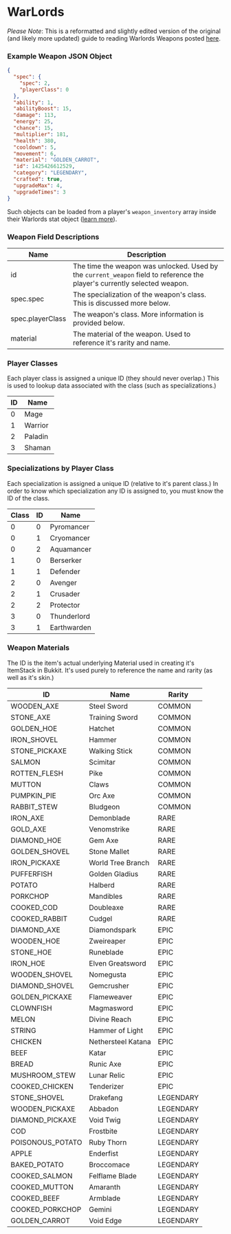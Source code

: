 # WarLords

_Please Note_: This is a reformatted and slightly edited version of the original (and likely more updated) guide to reading Warlords Weapons posted [here](http://hypixel.net/threads/guide-how-to-read-weapons-from-the-hypixel-api.274908/).

### Example Weapon JSON Object
```json
{
  "spec": {
    "spec": 2,
    "playerClass": 0
  },
  "ability": 1,
  "abilityBoost": 15,
  "damage": 113,
  "energy": 25,
  "chance": 15,
  "multiplier": 181,
  "health": 380,
  "cooldown": 5,
  "movement": 6,
  "material": "GOLDEN_CARROT",
  "id": 1425426612529,
  "category": "LEGENDARY",
  "crafted": true,
  "upgradeMax": 4,
  "upgradeTimes": 3
}
```
Such objects can be loaded from a player's ```weapon_inventory``` array inside their Warlords stat object ([learn more](Documentation/GameType.md)).

### Weapon Field Descriptions
| Name | Description |
| ------ | ------------- |
| id   | The time the weapon was unlocked. Used by the ```current_weapon``` field to reference the player's currently selected weapon. |
| spec.spec | The specialization of the weapon's class. This is discussed more below. |
| spec.playerClass | The weapon's class. More information is provided below. |
| material | The material of the weapon. Used to reference it's rarity and name. |

### Player Classes
Each player class is assigned a unique ID (they should never overlap.) This is used to lookup data associated with the class (such as specializations.)

| ID | Name |
| ----- | -------- |
| 0 | Mage |
| 1 | Warrior |
| 2 | Paladin |
| 3 | Shaman |

### Specializations by Player Class
Each specialization is assigned a unique ID (relative to it's parent class.) In order to know which specialization any ID is assigned to, you must know the ID of the class.

| Class | ID | Name |
| ----- | ---- | ---- |
| 0     | 0  | Pyromancer  |
| 0     | 1  | Cryomancer  |
| 0     | 2  | Aquamancer  |
| 1     | 0  | Berserker   |
| 1     | 1  | Defender    |
| 2     | 0  | Avenger     |
| 2     | 1  | Crusader    |
| 2     | 2  | Protector   |
| 3     | 0  | Thunderlord |
| 3     | 1  | Earthwarden |

### Weapon Materials
The ID is the item's actual underlying Material used in creating it's ItemStack in Bukkit. It's used purely to reference the name and rarity (as well as it's skin.)

| ID | Name | Rarity |
| --- | ---- | --------- |
| WOODEN_AXE | Steel Sword | COMMON |
| STONE_AXE | Training Sword | COMMON |
| GOLDEN_HOE | Hatchet | COMMON |
| IRON_SHOVEL | Hammer | COMMON |
| STONE_PICKAXE | Walking Stick | COMMON |
| SALMON | Scimitar | COMMON |
| ROTTEN_FLESH | Pike | COMMON |
| MUTTON | Claws | COMMON |
| PUMPKIN_PIE | Orc Axe | COMMON |
| RABBIT_STEW | Bludgeon | COMMON |
| IRON_AXE | Demonblade | RARE |
| GOLD_AXE | Venomstrike | RARE |
| DIAMOND_HOE | Gem Axe | RARE |
| GOLDEN_SHOVEL | Stone Mallet | RARE |
| IRON_PICKAXE | World Tree Branch | RARE |
| PUFFERFISH | Golden Gladius | RARE |
| POTATO | Halberd | RARE |
| PORKCHOP | Mandibles | RARE |
| COOKED_COD | Doubleaxe | RARE |
| COOKED_RABBIT | Cudgel | RARE |
| DIAMOND_AXE | Diamondspark | EPIC |
| WOODEN_HOE | Zweireaper | EPIC |
| STONE_HOE | Runeblade | EPIC |
| IRON_HOE | Elven Greatsword | EPIC |
| WOODEN_SHOVEL | Nomegusta | EPIC |
| DIAMOND_SHOVEL | Gemcrusher | EPIC |
| GOLDEN_PICKAXE | Flameweaver | EPIC |
| CLOWNFISH | Magmasword | EPIC |
| MELON | Divine Reach | EPIC |
| STRING | Hammer of Light | EPIC |
| CHICKEN | Nethersteel Katana | EPIC |
| BEEF | Katar | EPIC |
| BREAD | Runic Axe | EPIC |
| MUSHROOM_STEW | Lunar Relic | EPIC |
| COOKED_CHICKEN | Tenderizer | EPIC |
| STONE_SHOVEL | Drakefang | LEGENDARY |
| WOODEN_PICKAXE | Abbadon | LEGENDARY |
| DIAMOND_PICKAXE | Void Twig | LEGENDARY |
| COD | Frostbite | LEGENDARY |
| POISONOUS_POTATO | Ruby Thorn | LEGENDARY |
| APPLE | Enderfist | LEGENDARY |
| BAKED_POTATO | Broccomace | LEGENDARY |
| COOKED_SALMON | Felflame Blade | LEGENDARY |
| COOKED_MUTTON | Amaranth | LEGENDARY |
| COOKED_BEEF | Armblade | LEGENDARY |
| COOKED_PORKCHOP | Gemini | LEGENDARY |
| GOLDEN_CARROT | Void Edge | LEGENDARY |
